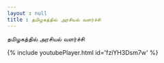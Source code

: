 ```yaml
---
layout : null
title : தமிழகத்தில் அரசியல் வளர்ச்சி
---
```


தமிழகத்தில் அரசியல் வளர்ச்சி



{% include youtubePlayer.html id='fziYH3Dsm7w' %}
